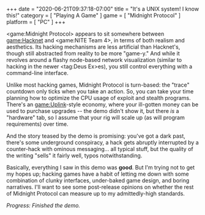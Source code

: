 +++
date = "2020-06-21T09:37:18-07:00"
title = "It's a UNIX system! I know this!"
category = [ "Playing A Game" ]
game = [ "Midnight Protocol" ]
platform = [ "PC" ]
+++

<game:Midnight Protocol> appears to sit somewhere between <game:Hacknet> and <game:NITE Team 4>, in terms of both realism and aesthetics.  Its hacking mechanisms are less artificial than Hacknet's, though still abstracted from reality to be more "game-y."  And while it revolves around a flashy node-based network visualization (similar to hacking in the newer <tag:Deus Ex>es), you still control everything with a command-line interface.

Unlike most hacking games, Midnight Protocol is turn-based: the "trace" countdown only ticks when you take an action.  So, you can take your time planning how to optimize the CPU usage of exploit and stealth programs.  There's an <game:Uplink>-style economy, where your ill-gotten money can be used to purchase upgrades -- the demo didn't show it, but there <i>is</i> a "hardware" tab, so I assume that your rig will scale up (as will program requirements) over time.

And the story teased by the demo is promising: you've got a dark past, there's some underground conspiracy, a hack gets abruptly interrupted by a counter-hack with ominous messaging... all typical stuff, but the quality of the writing "sells" it fairly well, typos notwithstanding.

Basically, everything I saw in this demo was <b>good</b>.  But I'm trying not to get my hopes up; hacking games have a habit of letting me down with some combination of clunky interfaces, under-baked game design, and boring narratives.  I'll want to see some post-release opinions on whether the rest of Midnight Protocol can measure up to my admittedly-high standards.

<i>Progress: Finished the demo.</i>
